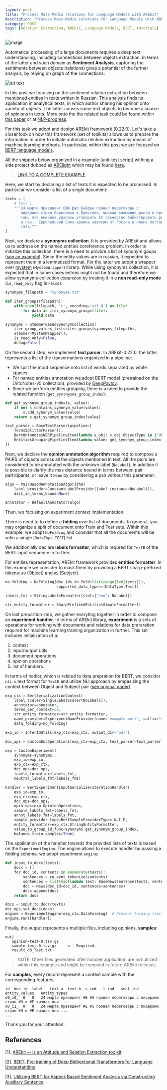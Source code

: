 ```yaml
---
layout: post
title: "Process Mass-Media relations for Language Models with AREkit" 
description: "Process Mass-Media relations for Language Models with AREkit"
category: POST
tags: [Relation Extraction, AREkit, Language Models, BERT, tutorials]
---
```


![image]({{site.url}}/img/arekit_for_mass_media.png)

Automatical processing of a large documents requires a deep text understanding,
including connections between objects extraction.
In terms of the latter and such domain as **Sentiment Analysis**, capturing the 
sentiments between objects (relations) gives a potential of the further analysis, 
by relying on graph of the connections:

<!--more-->

![alt text](https://github.com/nicolay-r/ARElight/blob/main/docs/inference-bert-e1.png?raw=true)

In this post we focusing on the sentiment relation extraction between mentioned 
entities in texts written in Russian.
 This analysis finds its application in analytical texts, in which
author sharing his opinion onto variety of objects. The latter causes some text objects 
to become a source of opinions in texts.
More onto the the related task could be found within 
[this paper](https://arxiv.org/pdf/1808.08932.pdf) or at 
[NLP-progress](http://nlpprogress.com/russian/sentiment-analysis.html).

For this task we adopt and design [AREkit framework (0.22.0)](https://github.com/nicolay-r/AREkit/tree/0.22.0-rc).
Let's take a closer look on how this framework (set of toolkits) allows us to prepare the information 
in order to initiate automatic relation extraction by means of machine learning methods.
In particular, within this post we are focused on [BERT language models](https://arxiv.org/pdf/1810.04805.pdf).

All the snippets below organized in a example (unit-test script) withing a side project dubbed as 
[ARElight](https://github.com/nicolay-r/ARElight) which may be found 
[here](https://github.com/nicolay-r/ARElight/blob/main/test/test_bert_serialization.py).

> [LINK TO A COMPLETE EXAMPLE](https://github.com/nicolay-r/ARElight/blob/main/test/test_bert_serialization.py)

Here, we start by declaring a list of texts it is expected to be processed. 
In particular we consider a list of a single document:
```python
texts = [
    # Text 1.
    """24 марта президент США Джо Байден провел переговоры с
       лидерами стран Евросоюза в Брюсселе, вызвав внимание рынка и предположения о
       том, что Америке удалось уговорить ЕС совместно бойкотировать российские нефть
       и газ.  Европейский Союз крайне зависим от России в плане поставок нефти и
       газа."""  
]
```

Next, we declare a **synonyms collection**.
It is provided by AREkit and allows us to address on the named entities coreference problem.
In order to initialize this collection, there is a need to provide a list of synonym goups 
([see an example](https://raw.githubusercontent.com/nicolay-r/ARElight/main/data/synonyms.txt)).
Since the entity values are in russian, it expected to represent them in a lemmatized format.
For the latter we adopt a wrapper over [mystem](https://github.com/aotd1/mystem) (`MystemWrapper`) library.
While using synonyms collection, it is expected that in some cases entries might not be found 
and therefore we allow synonyms collection expansion by treating it in a **non read-only mode** 
(`is_read_only` flag is `False`).

```python
synonyms_filepath = "synonyms.txt"

def iter_groups(filepath):
    with open(filepath, 'r', encoding='utf-8') as file:
        for data in iter_synonym_groups(file):
            yield data

synonyms = StemmerBasedSynonymCollection(
    iter_group_values_lists=iter_groups(synonyms_filepath),
    stemmer=MystemWrapper(),
    is_read_only=False,
    debug=False)
``` 

On the second step, we implement **text parser**. 
In AREkit-0.22.0, the latter represents a list of the transormations organized in a pipeline:
* We split the input sequence onto list of words separated by white spaces.
* For named entities annotation we adopt BERT model (pretrained on the OntoNotes-v5 collection), provided by 
[DeepPavlov](https://deeppavlov.ai/).
* Since we perform entities grouping, there is a need to provide the related function (`get_synonysms_group_index`):
```python
def get_synonym_group_index(s, value):
    if not s.contains_synonym_value(value):
        s.add_synonym_value(value)
    return s.get_synonym_group_index(value)

text_parser = BaseTextParser(pipeline=[
    TermsSplitterParser(),
    BertOntonotesNERPipelineItem(lambda s_obj: s_obj.ObjectType in ["ORG", "PERSON", "LOC", "GPE"])
    EntitiesGroupingPipelineItem(lambda value: get_synonym_group_index(synonyms, value))
])
```

Next, we declare the **opinion annotation algorithm** required to compose a PAIRS of objects 
across all the objects mentioned in text.
All the pairs are considered to be annotated with the unknown label (`NoLabel`).
In addition it is possible to clarify the max distance bound in terms between pair participants, or leave it `None` 
by considering a pair without this parameter:
```python
algo = PairBasedAnnotationAlgorithm(
    label_provider=ConstantLabelProvider(label_instance=NoLabel()),
    dist_in_terms_bound=None)

annotator = DefaultAnnotator(algo)
```

Then, we focusing on experiment context implementation.

There is need to to define a **folding** over list of documents.
In general, you may organize a split of document onto Train and Test sets.
Within this example, we adopt `NoFolding` and consider that all the documents will be witin a single (`DataType.TEST`) list.

We additionially declare **labels formatter**, which is requred for `TextB` of the BERT input sequence in further.

For entities representation, AREkit framework provides **entities formatter**. 
In this example we consider to mask them by providing a BERT sharp-prefixed tokens:
 `#O` (Object) and `#S` (Subject).

```python
no_folding = NoFolding(doc_ids_to_fold=list(range(len(texts))),
                       supported_data_types=[DataType.Test])

labels_fmt = StringLabelsFormatter(stol={"neu": NoLabel})

str_entity_formatter = SharpPrefixedEntitiesSimpleFormatter()
```

On last prepartion step, we gather everyting together in order to compose an **experiment handler**.
In terms of AREkit library, **experiment** is a sets of operations for working with documents and relations 
for data preraration required for machine learning training organization in further.
This set includes initialization of a:
1. context
2. input/output utils 
3. document operations
4. opinion operations
5. list of handlers.

In terms of hadler, which is related to data prepration for BERT, 
we consider `nli-m` text format for `TextB` and utilize NLI approach by empasizing the context 
between Object and Subject pair ([see original paper](https://arxiv.org/pdf/1903.09588.pdf)).
```python
exp_ctx = BertSerializationContext(
    label_scaler=SingleLabelScaler(NoLabel()),
    annotator=annotator,
    terms_per_context=50,
    str_entity_formatter=str_entity_formatter,
    name_provider=ExperimentNameProvider(name="example-bert", suffix="serialize"),
    data_folding=no_folding)

exp_io = InferIOUtils(exp_ctx=exp_ctx, output_dir="out")

doc_ops = CustomDocOperations(exp_ctx=exp_ctx, text_parser=text_parser)

exp = CustomExperiment(
    synonyms=synonyms,
    exp_io=exp_io,
    exp_ctx=exp_ctx,
    doc_ops=doc_ops,
    labels_formatter=labels_fmt,
    neutral_labels_fmt=labels_fmt)

handler = BertExperimentInputSerializerIterationHandler(
    exp_io=exp_io,
    exp_ctx=exp_ctx,
    doc_ops=doc_ops,
    opin_ops=exp.OpinionOperations,
    sample_labels_fmt=labels_fmt,
    annot_labels_fmt=labels_fmt,
    sample_provider_type=BertSampleProviderTypes.NLI_M,
    entity_formatter=exp_ctx.StringEntityFormatter,
    value_to_group_id_func=synonyms.get_synonym_group_index,
    balance_train_samples=True)
```

The application of the handler towards the provided lists of texts is based on the `ExperimentEngine`.
The engine allows to execute handler by passing a folding schema.
 we adopt experiment `engine`:
```python
def input_to_docs(texts):
    docs = []
    for doc_id, contents in enumerate(texts):
        sentences = ru_sent_tokenize(contents)
        sentences = list(map(lambda text: BaseNewsSentence(text), sentences))
        doc = News(doc_id=doc_id, sentences=sentences)
        docs.append(doc)
    return docs

docs = input_to_docs(texts)
doc_ops.set_docs(docs)
engine = ExperimentEngine(exp_ctx.DataFolding)  # Present folding limitation.
engine.run([handler])
```

Finally, the output represents a multiple files, including opinions, **samples**:
```
out/
   opinion-test-0.tsv.gz
   sample-test-0.tsv.gz     <-- Required.
   result_d0_Test.txt
```

> NOTE: Other files generated after handler application are not utlized within this example and might be 
>removed in future AREkit releases.

For **samples**, every record represent a context sample with the corresponding features:
```csv
id	doc_id	label	text_a	text_b	s_ind	t_ind	sent_ind	entity_values	entity_types	
o0_i0_	0	0	24 марта президент #E #S провел переговоры с лидерами стран #O в #E вызвав вни ...
o0_i1_	0	0	24 марта президент #E #S провел переговоры с лидерами стран #O в #E вызвав вни ...
...
```

Thank you for your attention!

## References

[1]. [AREkit -- is an Attitude and Relation Extraction toolkit](https://github.com/nicolay-r/AREkit)

[2]. [BERT: Pre-training of Deep Bidirectional Transformers for
Language Understanding](https://arxiv.org/pdf/1810.04805.pdf)

[3]. [Utilizing BERT for Aspect-Based Sentiment Analysis
via Constructing Auxiliary Sentence](https://arxiv.org/pdf/1903.09588.pdf)